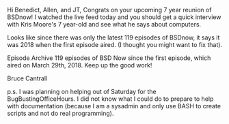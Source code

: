 Hi Benedict, Allen, and JT,
Congrats on your upcoming 7 year reunion of BSDnow!   I watched the live feed today and you should get a quick interview with Kris Moore's 7 year-old and see what he says about computers.

Looks like since there was only the latest 119 episodes of BSDnow, it says it was 2018 when the first episode aired. (I thought you might want to fix that).

Episode Archive
119 episodes of BSD Now since the first episode, which aired on March 29th, 2018.
Keep up the good work!

Bruce Cantrall

p.s. I was planning on helping out of Saturday for the BugBustingOfficeHours.  I did not know what I could do to prepare to help with documentation (because I am a sysadmin and only use BASH to create scripts and not do real programming). 

